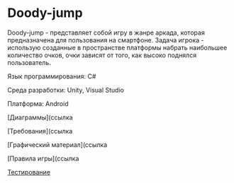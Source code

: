 # Doody-jump
Doody-jump - представляет собой игру в жанре аркада, которая предназначена для пользования на смартфоне. Задача игрока - использую созданные в пространстве платформы набрать наибольшее количество очков, очки зависят от того, как высоко поднялся пользователь.

Язык программирования: C#

Среда разработки: Unity, Visual Studio

Платформа: Android

[Диаграммы](ссылка

[Требования](ссылка

[Графический материал](ссылка

[Правила игры](ссылка

[Тестирование](https://github.com/rsajko/Extra-Jump/blob/master/Тестирование/Test%20Plan.md)
